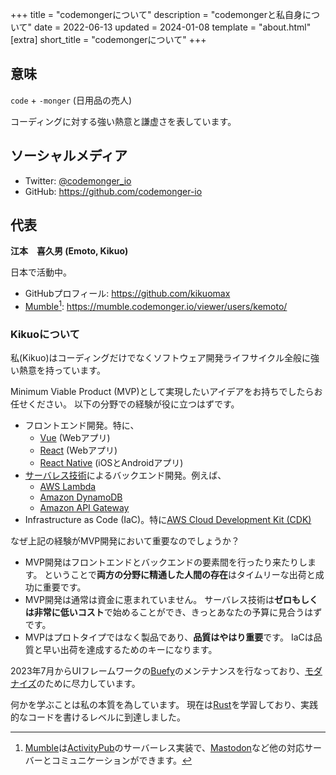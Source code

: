 +++
title = "codemongerについて"
description = "codemongerと私自身について"
date = 2022-06-13
updated = 2024-01-08
template = "about.html"
[extra]
short_title = "codemongerについて"
+++

## 意味

`code` + `-monger` (日用品の売人)

コーディングに対する強い熱意と謙虚さを表しています。

## ソーシャルメディア

- Twitter: [@codemonger_io](https://twitter.com/codemonger_io)
- GitHub: <https://github.com/codemonger-io>

## 代表

**江本　喜久男 (Emoto, Kikuo)**

日本で活動中。

- GitHubプロフィール: <https://github.com/kikuomax>
- [Mumble](../product/mumble/)[^1]: <https://mumble.codemonger.io/viewer/users/kemoto/>

[^1]: [Mumble](../product/mumble/)は[ActivityPub](https://activitypub.rocks)のサーバーレス実装で、[Mastodon](https://joinmastodon.org/)など他の対応サーバーとコミュニケーションができます。

### Kikuoについて

私(Kikuo)はコーディングだけでなくソフトウェア開発ライフサイクル全般に強い熱意を持っています。

Minimum Viable Product (MVP)として実現したいアイデアをお持ちでしたらお任せください。
以下の分野での経験が役に立つはずです。
- フロントエンド開発。特に、
    - [Vue](https://vuejs.org) (Webアプリ)
    - [React](https://reactjs.org) (Webアプリ)
    - [React Native](https://reactnative.dev) (iOSとAndroidアプリ)
- [サーバレス技術](https://aws.amazon.com/serverless/)によるバックエンド開発。例えば、
    - [AWS Lambda](https://aws.amazon.com/lambda/)
    - [Amazon DynamoDB](https://aws.amazon.com/dynamodb/)
    - [Amazon API Gateway](https://aws.amazon.com/api-gateway/)
- Infrastructure as Code (IaC)。特に[AWS Cloud Development Kit (CDK)](https://aws.amazon.com/cdk/)

なぜ上記の経験がMVP開発において重要なのでしょうか？
- MVP開発はフロントエンドとバックエンドの要素間を行ったり来たりします。
  ということで**両方の分野に精通した人間の存在**はタイムリーな出荷と成功に重要です。
- MVP開発は通常は資金に恵まれていません。
  サーバレス技術は**ゼロもしくは非常に低いコスト**で始めることができ、きっとあなたの予算に見合うはずです。
- MVPはプロトタイプではなく製品であり、**品質はやはり重要**です。
  IaCは品質と早い出荷を達成するためのキーになります。

2023年7月からUIフレームワークの[Buefy](https://buefy.org)のメンテナンスを行なっており、[モダナイズ](https://github.com/ntohq/buefy-next)のために尽力しています。

何かを学ぶことは私の本質を為しています。
現在は[Rust](https://www.rust-lang.org)を学習しており、実践的なコードを書けるレベルに到達しました。